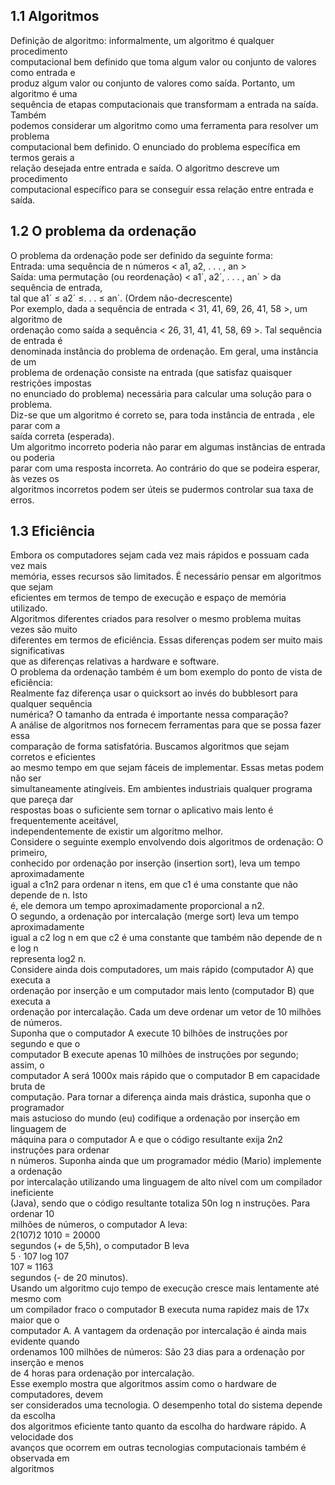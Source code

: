 ## 1.1 Algoritmos

Definição de algoritmo: informalmente, um algoritmo é qualquer procedimento  
computacional bem definido que toma algum valor ou conjunto de valores como entrada e  
produz algum valor ou conjunto de valores como saída. Portanto, um algoritmo é uma  
sequência de etapas computacionais que transformam a entrada na saída. Também  
podemos considerar um algoritmo como uma ferramenta para resolver um problema  
computacional bem definido. O enunciado do problema específica em termos gerais a  
relação desejada entre entrada e saída. O algoritmo descreve um procedimento  
computacional específico para se conseguir essa relação entre entrada e saída.  

## 1.2 O problema da ordenação

O problema da ordenação pode ser definido da seguinte forma:  
Entrada: uma sequência de n números < a1, a2, . . . , an >  
Saída: uma permutação (ou reordenação) < a1´, a2´, . . . , an´ > da sequência de entrada,  
tal que a1´ ≤ a2´ ≤. . . ≤ an´. (Ordem não-decrescente)  
Por exemplo, dada a sequência de entrada < 31, 41, 69, 26, 41, 58 >, um algoritmo de  
ordenação como saída a sequência < 26, 31, 41, 41, 58, 69 >. Tal sequência de entrada é  
denominada instância do problema de ordenação. Em geral, uma instância de um  
problema de ordenação consiste na entrada (que satisfaz quaisquer restrições impostas  
no enunciado do problema) necessária para calcular uma solução para o problema.  
Diz-se que um algoritmo é correto se, para toda instância de entrada , ele parar com a  
saída correta (esperada).  
Um algoritmo incorreto poderia não parar em algumas instâncias de entrada ou poderia  
parar com uma resposta incorreta. Ao contrário do que se podeira esperar, às vezes os  
algoritmos incorretos podem ser úteis se pudermos controlar sua taxa de erros.  

## 1.3 Eficiência

Embora os computadores sejam cada vez mais rápidos e possuam cada vez mais  
memória, esses recursos são limitados. É necessário pensar em algoritmos que sejam  
eficientes em termos de tempo de execução e espaço de memória utilizado.  
Algoritmos diferentes criados para resolver o mesmo problema muitas vezes são muito  
diferentes em termos de eficiência. Essas diferenças podem ser muito mais significativas  
que as diferenças relativas a hardware e software.  
O problema da ordenação também é um bom exemplo do ponto de vista de eficiência:  
Realmente faz diferença usar o quicksort ao invés do bubblesort para qualquer sequência  
numérica? O tamanho da entrada é importante nessa comparação?  
A análise de algoritmos nos fornecem ferramentas para que se possa fazer essa  
comparação de forma satisfatória. Buscamos algoritmos que sejam corretos e eficientes  
ao mesmo tempo em que sejam fáceis de implementar. Essas metas podem não ser  
simultaneamente atingíveis. Em ambientes industriais qualquer programa que pareça dar  
respostas boas o suficiente sem tornar o aplicativo mais lento é frequentemente aceitável,  
independentemente de existir um algoritmo melhor.  
Considere o seguinte exemplo envolvendo dois algoritmos de ordenação: O primeiro,  
conhecido por ordenação por inserção (insertion sort), leva um tempo aproximadamente  
igual a c1n2 para ordenar n itens, em que c1 é uma constante que não depende de n. Isto  
é, ele demora um tempo aproximadamente proporcional a n2.  
O segundo, a ordenação por intercalação (merge sort) leva um tempo aproximadamente  
igual a c2 log n em que c2 é uma constante que também não depende de n e log n  
representa log2 n.  
Considere ainda dois computadores, um mais rápido (computador A) que executa a  
ordenação por inserção e um computador mais lento (computador B) que executa a  
ordenação por intercalação. Cada um deve ordenar um vetor de 10 milhões de números.  
Suponha que o computador A execute 10 bilhões de instruções por segundo e que o  
computador B execute apenas 10 milhões de instruções por segundo; assim, o  
computador A será 1000x mais rápido que o computador B em capacidade bruta de  
computação. Para tornar a diferença ainda mais drástica, suponha que o programador  
mais astucioso do mundo (eu) codifique a ordenação por inserção em linguagem de  
máquina para o computador A e que o código resultante exija 2n2 instruções para ordenar  
n números. Suponha ainda que um programador médio (Mario) implemente a ordenação  
por intercalação utilizando uma linguagem de alto nível com um compilador ineficiente  
(Java), sendo que o código resultante totaliza 50n log n instruções. Para ordenar 10  
milhões de números, o computador A leva:  
$2(107)2$
1010 = 20000  
segundos (+ de 5,5h), o computador B leva  
5 ⋅ 107 log 107  
107 ≈ 1163  
segundos (- de 20 minutos).  
Usando um algoritmo cujo tempo de execução cresce mais lentamente até mesmo com  
um compilador fraco o computador B executa numa rapidez mais de 17x maior que o  
computador A. A vantagem da ordenação por intercalação é ainda mais evidente quando  
ordenamos 100 milhões de números: São 23 dias para a ordenação por inserção e menos  
de 4 horas para ordenação por intercalação.  
Esse exemplo mostra que algoritmos assim como o hardware de computadores, devem  
ser considerados uma tecnologia. O desempenho total do sistema depende da escolha  
dos algoritmos eficiente tanto quanto da escolha do hardware rápido. A velocidade dos  
avanços que ocorrem em outras tecnologias computacionais também é observada em  
algoritmos
